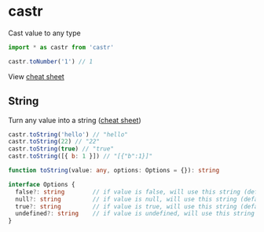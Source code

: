 castr
===

Cast value to any type

```js
import * as castr from 'castr'

castr.toNumber('1') // 1
```

View [cheat sheet](./cheatsheet.md)

## String

Turn any value into a string ([cheat sheet](https://github.com/francoisrv/castr/blob/master/cheatsheet.md#tostring))

```js
castr.toString('hello') // "hello"
castr.toString(22) // "22"
castr.toString(true) // "true"
castr.toString([{ b: 1 }]) // "[{"b":1}]"
```
```ts
function toString(value: any, options: Options = {}): string

interface Options {
  false?: string        // if value is false, will use this string (default "false")
  null?: string         // if value is null, will use this string (default "null")
  true?: string         // if value is true, will use this string (default "true")
  undefined?: string    // if value is undefined, will use this string (default "undefined")
}
```